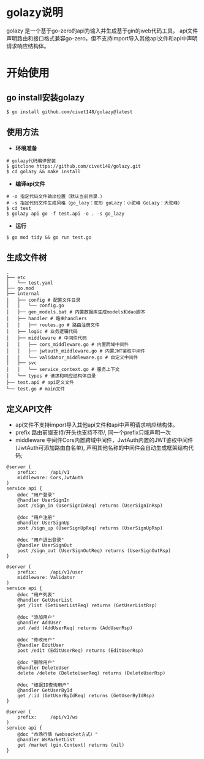 # golazy说明

golazy 是一个基于go-zero的api为输入并生成基于gin的web代码工具。
api文件声明路由和接口格式兼容go-zero，但不支持import导入其他api文件和api中声明请求响应结构体。

# 开始使用

## go install安装golazy

```shell
$ go install github.com/civet148/golazy@latest
```

## 使用方法

- **环境准备**

```shell
# golazy代码编译安装
$ gitclone https://github.com/civet148/golazy.git
$ cd golazy && make install
```

- **编译api文件**

```shell
# -o 指定代码文件输出位置（默认当前目录.）
# -s 指定代码文件生成风格（go_lazy：蛇形 goLazy：小驼峰 GoLazy：大驼峰）
$ cd test
$ golazy api go -f test.api -o . -s go_lazy
```

- **运行**

```shell
$ go mod tidy && go run test.go
```

## 生成文件树

```shell
.
├── etc
│   └── test.yaml
├── go.mod
├── internal
│   ├── config # 配置文件目录
│   │   └── config.go
│   ├── gen_models.bat # 内置数据库生成models和dao脚本
│   ├── handler # 路由handlers
│   │   ├── routes.go # 路由注册文件
│   ├── logic # 业务逻辑代码
│   ├── middleware # 中间件代码
│   │   ├── cors_middleware.go # 内置跨域中间件
│   │   ├── jwtauth_middleware.go # 内置JWT鉴权中间件
│   │   └── validator_middleware.go # 自定义中间件
│   ├── svc
│   │   └── service_context.go # 服务上下文
│   └── types # 请求和响应结构体目录
├── test.api # api定义文件
└── test.go # main文件
```


## 定义API文件

- api文件不支持import导入其他api文件和api中声明请求响应结构体。
- prefix 路由前缀支持/开头也支持不带/, 同一个prefix只能声明一次
- middleware 中间件Cors内置跨域中间件，JwtAuth内置的JWT鉴权中间件(JwtAuth可添加路由白名单), 声明其他名称的中间件会自动生成框架结构代码;

```api
@server (
    prefix:     /api/v1
    middleware: Cors,JwtAuth
)
service api {
    @doc "用户登录"
    @handler UserSignIn
    post /sign_in (UserSignInReq) returns (UserSignInRsp)

    @doc "用户注册"
    @handler UserSignUp
    post /sign_up (UserSignUpReq) returns (UserSignUpRsp)

    @doc "用户退出登录"
    @handler UserSignOut
    post /sign_out (UserSignOutReq) returns (UserSignOutRsp)
}

@server (
    prefix:     /api/v1/user
    middleware: Validator
)
service api {
    @doc "用户列表"
    @handler GetUserList
    get /list (GetUserListReq) returns (GetUserListRsp)

    @doc "添加用户"
    @handler AddUser
    put /add (AddUserReq) returns (AddUserRsp)

    @doc "修改用户"
    @handler EditUser
    post /edit (EditUserReq) returns (EditUserRsp)

    @doc "删除用户"
    @handler DeleteUser
    delete /delete (DeleteUserReq) returns (DeleteUserRsp)

    @doc "根据ID查询用户"
    @handler GetUserById
    get /:id (GetUserByIdReq) returns (GetUserByIdRsp)
}

@server (
    prefix:     /api/v1/ws
)
service api {
    @doc "市场行情（websocket方式）"
    @handler WsMarketList
    get /market (gin.Context) returns (nil)
}

```

